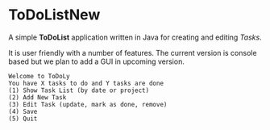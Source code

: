 # ToDoListNew

A simple **ToDoList** application written in Java for creating and editing *Tasks*.

It is user friendly with a number of features. The current version is console based but we plan to add a GUI in upcoming version. 
```
Welcome to ToDoLy
You have X tasks to do and Y tasks are done
(1) Show Task List (by date or project)
(2) Add New Task  
(3) Edit Task (update, mark as done, remove)
(4) Save
(5) Quit
```


